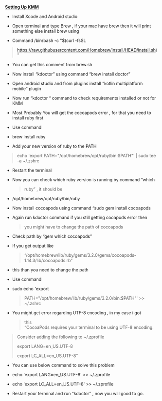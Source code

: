 **<u>Setting Up KMM</u>**

-   Install Xcode and Android studio

-   Open terminal and type Brew , if your mac have brew then it will  print something else install brew using
-   Command /bin/bash -c "$(curl -fsSL
> [<u>https://raw.githubusercontent.com/Homebrew/install/HEAD/install.sh</u>](https://raw.githubusercontent.com/Homebrew/install/HEAD/install.sh))"
>
-   You can get this comment from brew.sh

-   Now install “kdoctor” using command “brew install doctor”

-   Open android studio and from plugins install “kotlin multiplatform mobile” plugin

-   Now run “kdoctor “ command to check requirements installed or not for KMM

-   Most Probably You will get the cocoapods error , for that you need  to install ruby first

-   Use command

-   brew install ruby

-   Add your new version of ruby to the PATH

> echo 'export PATH="/opt/homebrew/opt/ruby/bin:$PATH"' \| sudo tee -a
> \~/.zshrc

-   Restart the terminal

-   Now you can check which ruby version is running by command “which
    > ruby” , it should be

-   /opt/homebrew/opt/ruby/bin/ruby

-   Now install cocoapods using command “sudo gem install cocoapods

-   Again run kdoctor command if you still getting cooapods error then
    > you might have to change the path of cocoapods

-   Check path by “gem which cocoapods”

-   If you get output like
    > “/opt/homebrew/lib/ruby/gems/3.2.0/gems/cocoapods-1.14.3/lib/cocoapods.rb”
-   this than you need to change the path

-   Use command

-   sudo echo 'export
    > PATH="/opt/homebrew/lib/ruby/gems/3.2.0/bin:$PATH"' \>\> \~/.zshrc

-   You might get error regarding UTF-8 encoding , in my case i got
    > this  
    > “CocoaPods requires your terminal to be using UTF-8 encoding.

> Consider adding the following to \~/.zprofile
>
> export LANG=en_US.UTF-8
>
> export LC_ALL=en_US.UTF-8”

-   You can use below command to solve this problem

<!-- -->

-   echo 'export LANG=en_US.UTF-8' \>\> \~/.zprofile

-   echo 'export LC_ALL=en_US.UTF-8' \>\> \~/.zprofile

-   Restart your terminal and run “kdoctor” , now you will good to go.
